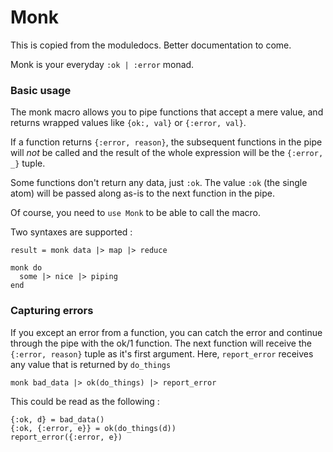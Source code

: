 # Monk

This is copied from the moduledocs. Better documentation to come.

Monk is your everyday `:ok | :error` monad.

### Basic usage

The monk macro allows you to pipe functions that accept a mere value, and
returns wrapped values like `{ok:, val}` or `{:error, val}`.

If a function returns `{:error, reason}`, the subsequent functions in the pipe
will *not* be called and the result of the whole expression will be the
`{:error, _}` tuple.

Some functions don't return any data, just `:ok`. The value `:ok` (the single
atom) will be passed along as-is to the next function in the pipe.

Of course, you need to `use Monk` to be able to call the macro.

Two syntaxes are supported :

    result = monk data |> map |> reduce

    monk do
      some |> nice |> piping
    end

### Capturing errors

If you except an error from a function, you can catch the error and continue
through the pipe with the ok/1 function. The next function will receive the
`{:error, reason}` tuple as it's first argument. Here, `report_error` receives
any value that is returned by `do_things`

    monk bad_data |> ok(do_things) |> report_error

This could be read as the following :

    {:ok, d} = bad_data()
    {:ok, {:error, e}} = ok(do_things(d))
    report_error({:error, e})
